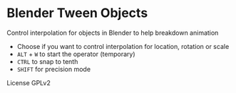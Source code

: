# Blender Tween Objects
Control interpolation for objects in Blender to help breakdown animation

* Choose if you want to control interpolation for location, rotation or scale
* `ALT` + `W` to start the operator (temporary)
* `CTRL` to snap to tenth
* `SHIFT` for precision mode

License GPLv2
